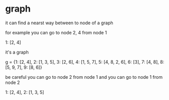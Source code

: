 # graph
it can find a nearst way between to node of a graph


for example you can go to node 2, 4 from node 1

1: [2, 4]


it's a graph

g = {1: [2, 4], 2: [1, 3, 5], 3: [2, 6], 4: [1, 5, 7], 5: [4, 8, 2, 6], 6: [3], 7: [4, 8], 8: [5, 9, 7], 9: [8, 6]}


be careful you can go to node 2 from node 1 and you can go to node 1 from node 2

1: [2, 4], 2: [1, 3, 5]

